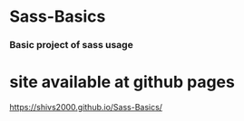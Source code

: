 # Sass-Basics
### Basic project of sass usage
# site available at github pages
https://shivs2000.github.io/Sass-Basics/
